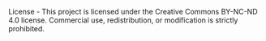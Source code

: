 License - 
This project is licensed under the Creative Commons BY-NC-ND 4.0 license.
Commercial use, redistribution, or modification is strictly prohibited.
